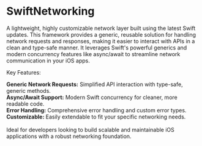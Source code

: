 # SwiftNetworking
A lightweight, highly customizable network layer built using the latest Swift updates. This framework provides a generic, reusable solution for handling network requests and responses, making it easier to interact with APIs in a clean and type-safe manner. It leverages Swift's powerful generics and modern concurrency features like async/await to streamline network communication in your iOS apps.

Key Features:


**Generic Network Requests:** Simplified API interaction with type-safe, generic methods.<br>
**Async/Await Support:** Modern Swift concurrency for cleaner, more readable code.<br>
**Error Handling:** Comprehensive error handling and custom error types.<br>
**Customizable:** Easily extendable to fit your specific networking needs.<br>
<br>
Ideal for developers looking to build scalable and maintainable iOS applications with a robust networking foundation.






